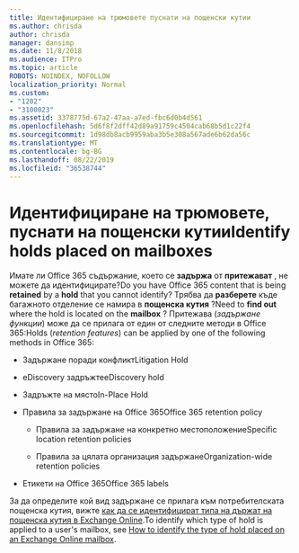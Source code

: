 ```yaml
---
title: Идентифициране на трюмовете пуснати на пощенски кутии
ms.author: chrisda
author: chrisda
manager: dansimp
ms.date: 11/8/2018
ms.audience: ITPro
ms.topic: article
ROBOTS: NOINDEX, NOFOLLOW
localization_priority: Normal
ms.custom:
- "1202"
- "3100023"
ms.assetid: 3378775d-67a2-47aa-a7ed-fbc6d0b4d561
ms.openlocfilehash: 5d6f8f2dff42d89a91759c4504cab68b5d1c22f4
ms.sourcegitcommit: 1d98db8acb9959aba3b5e308a567ade6b62da56c
ms.translationtype: MT
ms.contentlocale: bg-BG
ms.lasthandoff: 08/22/2019
ms.locfileid: "36538744"
---
```

# <a name="identify-holds-placed-on-mailboxes"></a><span data-ttu-id="f530b-102">Идентифициране на трюмовете, пуснати на пощенски кутии</span><span class="sxs-lookup"><span data-stu-id="f530b-102">Identify holds placed on mailboxes</span></span>

<span data-ttu-id="f530b-103">Имате ли Office 365 съдържание, което се **задържа** от **притежават** , не можете да идентифицирате?</span><span class="sxs-lookup"><span data-stu-id="f530b-103">Do you have Office 365 content that is being **retained** by a **hold** that you cannot identify?</span></span> <span data-ttu-id="f530b-104">Трябва да **разберете** къде багажното отделение се намира в **пощенска кутия** ?</span><span class="sxs-lookup"><span data-stu-id="f530b-104">Need to **find out** where the hold is located on the **mailbox** ?</span></span> <span data-ttu-id="f530b-105">Притежава (*задържане функции*) може да се прилага от един от следните методи в Office 365:</span><span class="sxs-lookup"><span data-stu-id="f530b-105">Holds (*retention features*) can be applied by one of the following methods in Office 365:</span></span>
  
- <span data-ttu-id="f530b-106">Задържане поради конфликт</span><span class="sxs-lookup"><span data-stu-id="f530b-106">Litigation Hold</span></span>

- <span data-ttu-id="f530b-107">eDiscovery задръжте</span><span class="sxs-lookup"><span data-stu-id="f530b-107">eDiscovery hold</span></span>

- <span data-ttu-id="f530b-108">Задръжте на място</span><span class="sxs-lookup"><span data-stu-id="f530b-108">In-Place Hold</span></span>

- <span data-ttu-id="f530b-109">Правила за задържане на Office 365</span><span class="sxs-lookup"><span data-stu-id="f530b-109">Office 365 retention policy</span></span> 

  - <span data-ttu-id="f530b-110">Правила за задържане на конкретно местоположение</span><span class="sxs-lookup"><span data-stu-id="f530b-110">Specific location retention policies</span></span>

  - <span data-ttu-id="f530b-111">Правила за цялата организация задържане</span><span class="sxs-lookup"><span data-stu-id="f530b-111">Organization-wide retention policies</span></span>

- <span data-ttu-id="f530b-112">Етикети на Office 365</span><span class="sxs-lookup"><span data-stu-id="f530b-112">Office 365 labels</span></span>

<span data-ttu-id="f530b-113">За да определите кой вид задържане се прилага към потребителската пощенска кутия, вижте [как да се идентифицират типа на държат на пощенска кутия в Exchange Online](https://docs.microsoft.com/office365/securitycompliance/identify-a-hold-on-an-exchange-online-mailbox).</span><span class="sxs-lookup"><span data-stu-id="f530b-113">To identify which type of hold is applied to a user's mailbox, see [How to identify the type of hold placed on an Exchange Online mailbox](https://docs.microsoft.com/office365/securitycompliance/identify-a-hold-on-an-exchange-online-mailbox).</span></span>
